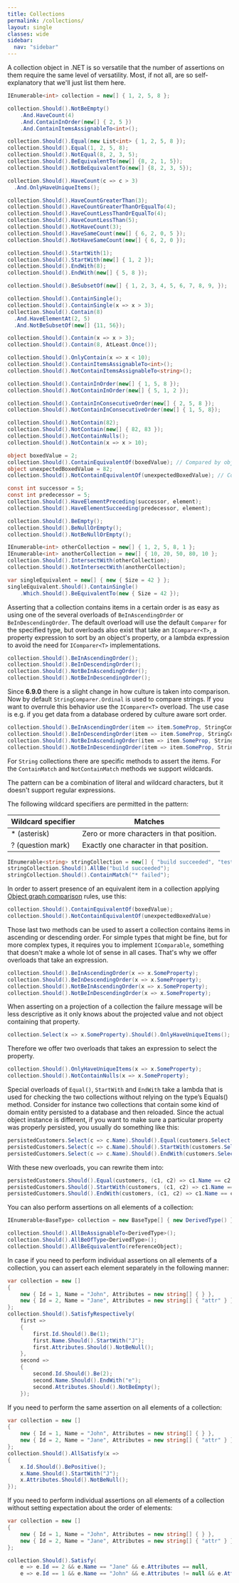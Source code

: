 ```yaml
---
title: Collections
permalink: /collections/
layout: single
classes: wide
sidebar:
  nav: "sidebar"
---
```


A collection object in .NET is so versatile that the number of assertions on them require the same level of versatility.
Most, if not all, are so self-explanatory that we'll just list them here.

```csharp
IEnumerable<int> collection = new[] { 1, 2, 5, 8 };

collection.Should().NotBeEmpty()
    .And.HaveCount(4)
    .And.ContainInOrder(new[] { 2, 5 })
    .And.ContainItemsAssignableTo<int>();

collection.Should().Equal(new List<int> { 1, 2, 5, 8 });
collection.Should().Equal(1, 2, 5, 8);
collection.Should().NotEqual(8, 2, 3, 5);
collection.Should().BeEquivalentTo(new[] {8, 2, 1, 5});
collection.Should().NotBeEquivalentTo(new[] {8, 2, 3, 5});

collection.Should().HaveCount(c => c > 3)
  .And.OnlyHaveUniqueItems();

collection.Should().HaveCountGreaterThan(3);
collection.Should().HaveCountGreaterThanOrEqualTo(4);
collection.Should().HaveCountLessThanOrEqualTo(4);
collection.Should().HaveCountLessThan(5);
collection.Should().NotHaveCount(3);
collection.Should().HaveSameCount(new[] { 6, 2, 0, 5 });
collection.Should().NotHaveSameCount(new[] { 6, 2, 0 });

collection.Should().StartWith(1);
collection.Should().StartWith(new[] { 1, 2 });
collection.Should().EndWith(8);
collection.Should().EndWith(new[] { 5, 8 });

collection.Should().BeSubsetOf(new[] { 1, 2, 3, 4, 5, 6, 7, 8, 9, });

collection.Should().ContainSingle();
collection.Should().ContainSingle(x => x > 3);
collection.Should().Contain(8)
  .And.HaveElementAt(2, 5)
  .And.NotBeSubsetOf(new[] {11, 56});

collection.Should().Contain(x => x > 3);
collection.Should().Contain(8, AtLeast.Once());

collection.Should().OnlyContain(x => x < 10);
collection.Should().ContainItemsAssignableTo<int>();
collection.Should().NotContainItemsAssignableTo<string>();

collection.Should().ContainInOrder(new[] { 1, 5, 8 });
collection.Should().NotContainInOrder(new[] { 5, 1, 2 });

collection.Should().ContainInConsecutiveOrder(new[] { 2, 5, 8 });
collection.Should().NotContainInConsecutiveOrder(new[] { 1, 5, 8});

collection.Should().NotContain(82);
collection.Should().NotContain(new[] { 82, 83 });
collection.Should().NotContainNulls();
collection.Should().NotContain(x => x > 10);

object boxedValue = 2;
collection.Should().ContainEquivalentOf(boxedValue); // Compared by object equivalence
object unexpectedBoxedValue = 82;
collection.Should().NotContainEquivalentOf(unexpectedBoxedValue); // Compared by object equivalence

const int successor = 5;
const int predecessor = 5;
collection.Should().HaveElementPreceding(successor, element);
collection.Should().HaveElementSucceeding(predecessor, element);

collection.Should().BeEmpty();
collection.Should().BeNullOrEmpty();
collection.Should().NotBeNullOrEmpty();

IEnumerable<int> otherCollection = new[] { 1, 2, 5, 8, 1 };
IEnumerable<int> anotherCollection = new[] { 10, 20, 50, 80, 10 };
collection.Should().IntersectWith(otherCollection);
collection.Should().NotIntersectWith(anotherCollection);

var singleEquivalent = new[] { new { Size = 42 } };
singleEquivalent.Should().ContainSingle()
    .Which.Should().BeEquivalentTo(new { Size = 42 });
```

Asserting that a collection contains items in a certain order is as easy as using one of the several overloads of `BeInAscendingOrder` or `BeInDescendingOrder`. The default overload will use the default `Comparer` for the specified type, but overloads also exist that take an `IComparer<T>`, a property expression to sort by an object's property, or a lambda expression to avoid the need for `IComparer<T>` implementations.

```csharp
collection.Should().BeInAscendingOrder();
collection.Should().BeInDescendingOrder();
collection.Should().NotBeInAscendingOrder();
collection.Should().NotBeInDescendingOrder();
```

Since **6.9.0** there is a slight change in how culture is taken into comparison. Now by default `StringComparer.Ordinal` is used to compare strings.
If you want to overrule this behavior use the `IComparer<T>` overload. The use case is e.g. if you get data from a database ordered by culture aware sort order.

```csharp
collection.Should().BeInAscendingOrder(item => item.SomeProp, StringComparer.CurrentCulture);
collection.Should().BeInDescendingOrder(item => item.SomeProp, StringComparer.CurrentCulture);
collection.Should().NotBeInAscendingOrder(item => item.SomeProp, StringComparer.CurrentCulture);
collection.Should().NotBeInDescendingOrder(item => item.SomeProp, StringComparer.CurrentCulture);
```
 
For `String` collections there are specific methods to assert the items. For the `ContainMatch` and `NotContainMatch` methods we support wildcards.

The pattern can be a combination of literal and wildcard characters, but it doesn't support regular expressions.

The following wildcard specifiers are permitted in the pattern:

| Wildcard specifier | Matches                                   |
| ----------------- | ----------------------------------------- |
| * (asterisk)      | Zero or more characters in that position. |
| ? (question mark) | Exactly one character in that position.   |

```csharp
IEnumerable<string> stringCollection = new[] { "build succeeded", "test failed" };
stringCollection.Should().AllBe("build succeeded");
stringCollection.Should().ContainMatch("* failed");
```

In order to assert presence of an equivalent item in a collection applying [Object graph comparison](objectgraphs.md) rules, use this:

```csharp
collection.Should().ContainEquivalentOf(boxedValue);
collection.Should().NotContainEquivalentOf(unexpectedBoxedValue)
```

Those last two methods can be used to assert a collection contains items in ascending or descending order.
For simple types that might be fine, but for more complex types, it requires you to implement `IComparable`, something that doesn't make a whole lot of sense in all cases.
That's why we offer overloads that take an expression.

```csharp
collection.Should().BeInAscendingOrder(x => x.SomeProperty);
collection.Should().BeInDescendingOrder(x => x.SomeProperty);
collection.Should().NotBeInAscendingOrder(x => x.SomeProperty);
collection.Should().NotBeInDescendingOrder(x => x.SomeProperty);
```

When asserting on a projection of a collection the failure message will be less descriptive as it only knows about the projected value and not object containing that property.

```csharp
collection.Select(x => x.SomeProperty).Should().OnlyHaveUniqueItems();
```

Therefore we offer two overloads that takes an expression to select the property.

```csharp
collection.Should().OnlyHaveUniqueItems(x => x.SomeProperty);
collection.Should().NotContainNulls(x => x.SomeProperty);
```

Special overloads of `Equal()`, `StartWith` and `EndWith` take a lambda that is used for checking the two collections without relying on the type’s Equals() method.
Consider for instance two collections that contain some kind of domain entity persisted to a database and then reloaded.
Since the actual object instance is different, if you want to make sure a particular property was properly persisted, you usually do something like this:

```csharp
persistedCustomers.Select(c => c.Name).Should().Equal(customers.Select(c => c.Name));
persistedCustomers.Select(c => c.Name).Should().StartWith(customers.Select(c => c.Name));
persistedCustomers.Select(c => c.Name).Should().EndWith(customers.Select(c => c.Name));
```

With these new overloads, you can rewrite them into:

```csharp
persistedCustomers.Should().Equal(customers, (c1, c2) => c1.Name == c2.Name);
persistedCustomers.Should().StartWith(customers, (c1, c2) => c1.Name == c2.Name);
persistedCustomers.Should().EndWith(customers, (c1, c2) => c1.Name == c2.Name);
```

You can also perform assertions on all elements of a collection:

```csharp
IEnumerable<BaseType> collection = new BaseType[] { new DerivedType() };

collection.Should().AllBeAssignableTo<DerivedType>();
collection.Should().AllBeOfType<DerivedType>();
collection.Should().AllBeEquivalentTo(referenceObject);
```

In case if you need to perform individual assertions on all elements of a collection, you can assert each element separately in the following manner:

```csharp
var collection = new []
{
    new { Id = 1, Name = "John", Attributes = new string[] { } },
    new { Id = 2, Name = "Jane", Attributes = new string[] { "attr" } }
};
collection.Should().SatisfyRespectively(
    first =>
    {
        first.Id.Should().Be(1);
        first.Name.Should().StartWith("J");
        first.Attributes.Should().NotBeNull();
    },
    second =>
    {
        second.Id.Should().Be(2);
        second.Name.Should().EndWith("e");
        second.Attributes.Should().NotBeEmpty();
    });
```

If you need to perform the same assertion on all elements of a collection:

```csharp
var collection = new []
{
    new { Id = 1, Name = "John", Attributes = new string[] { } },
    new { Id = 2, Name = "Jane", Attributes = new string[] { "attr" } }
};
collection.Should().AllSatisfy(x =>
{
    x.Id.Should().BePositive();
    x.Name.Should().StartWith("J");
    x.Attributes.Should().NotBeNull();
});
```

If you need to perform individual assertions on all elements of a collection without setting expectation about the order of elements:

```csharp
var collection = new []
{
    new { Id = 1, Name = "John", Attributes = new string[] { } },
    new { Id = 2, Name = "Jane", Attributes = new string[] { "attr" } }
};

collection.Should().Satisfy(
    e => e.Id == 2 && e.Name == "Jane" && e.Attributes == null,
    e => e.Id == 1 && e.Name == "John" && e.Attributes != null && e.Attributes.Length > 0);
```
